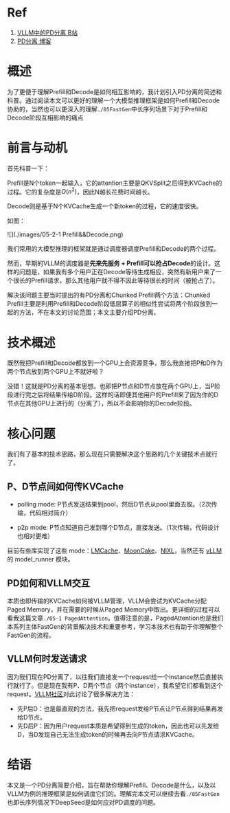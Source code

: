 # Ref
1. [VLLM中的PD分离 B站](https://www.bilibili.com/video/BV1wcdbYwE6s?spm_id_from=333.788.videopod.sections&vd_source=8a4545c25a1c1192fb4e7e037876e6f4)
2. [PD分离 博客](https://johng.cn/ai/pd-separation)


# 概述
为了更便于理解Prefill和Decode是如何相互影响的，我计划引入PD分离的简述和科普。通过阅读本文可以更好的理解一个大模型推理框架是如何Prefill和Decode协助的，当然也可以更深入的理解`./05FastGen`中长序列场景下对于Prefill和Decode阶段互相影响的痛点

# 前言与动机

首先科普一下：

Prefill是N个token一起输入，它的attention主要是QKVSplit之后得到KVCache的过程。它的复杂度是$O(n^2)$，因此N越长花费时间越长。

Decode则是基于N个KVCache生成一个新token的过程，它的速度很快。

如图：

![](./images/05-2-1 Prefill&&Decode.png)

我们常用的大模型推理的框架就是通过调度器调度Prefill和Decode的两个过程。

然而，早期的VLLM的调度器是**先来先服务 + Prefill可以抢占Decode**的设计。这样的问题是，如果我有多个用户正在Decode等待生成相应，突然有新用户来了一个很长的Prefill请求，那么其他用户就不得不因此等待很长的时间（被抢占了）。

解决该问题主要当时提出的有PD分离和Chunked Prefill两个方法：Chunked Prefill主要是利用Prefill和Decode阶段低层算子的相似性尝试将两个阶段放到一起的方法，不在本文的讨论范围；本文主要介绍PD分离。


# 技术概述

既然我把Prefill和Decode都放到一个GPU上会资源竞争，那么我直接把P和D作为两个节点放到两个GPU上不就好啦？

没错！这就是PD分离的基本思想。也即把P节点和D节点放在两个GPU上，当P阶段进行完之后将结果传给D阶段。这样的话即便其他用户的Prefill来了因为你的D节点在其他GPU上进行的（分离了），所以不会影响你的Decode阶段。

# 核心问题

我们有了基本的技术思路，那么现在只需要解决这个思路的几个关键技术点就行了。

## P、D节点间如何传KVCache

- polling mode: P节点发送结果到pool，然后D节点从pool里面去取。（2次传输，代码相对简介）

- p2p mode: P节点知道自己发到哪个D节点，直接发送。（1次传输，代码设计也相对更难）


目前有些库实现了这些 mode：[LMCache](https://github.com/LMCache/LMCache)、[MoonCake](https://github.com/kvcache-ai/Mooncake)、[NIXL](https://github.com/ai-dynamo/nixl)，当然还有 [vLLM](https://github.com/vllm-project/vllm) 的 model_runner 模块。



## PD如何和VLLM交互

本质也即传输的KVCache如何被VLLM管理，VLLM会尝试为KVCache分配Paged Memory，并在需要的时候从Paged Memory中取出。更详细的过程可以看我这篇文章`./05-1 PagedAttention`。值得注意的是，PagedAttention也是我们本系列主体FastGen的背景解决技术和重要参考，学习本技术也有助于你理解整个FastGen的流程。

## VLLM何时发送请求

因为我们现在PD分离了，以往我们直接发一个request给一个instance然后直接执行就行了。但是现在我有P、D两个节点（两个instance），我希望它们都看到这个request。[VLLM社区](https://blog.vllm.ai/2025/09/05/anatomy-of-vllm.html)对此讨论了很多解决方法：


- 先P后D：也是最直观的方法，我先把request发给P节点让P节点得到结果再发给D节点。
- 先D后P：因为用户request本质是希望得到生成的token，因此也可以先发给D，当D发现自己无法生成token的时候再去向P节点请求KVCache。

# 结语

本文是一个PD分离简要介绍，旨在帮助你理解Prefill、Decode是什么，以及以VLLM为例的推理框架是如何调度它们的。理解完本文可以继续去看`./05FastGen`也即长序列情况下DeepSeed是如何应对PD调度的问题。





